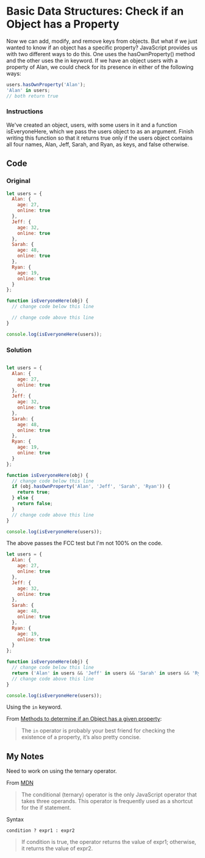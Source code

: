 # Basic Data Structures: Check if an Object has a Property

Now we can add, modify, and remove keys from objects. But what if we just wanted to know if an object has a specific property? JavaScript provides us with two different ways to do this. One uses the hasOwnProperty() method and the other uses the in keyword. If we have an object users with a property of Alan, we could check for its presence in either of the following ways:

```javascript
users.hasOwnProperty('Alan');
'Alan' in users;
// both return true
```


### Instructions

We've created an object, users, with some users in it and a function isEveryoneHere, which we pass the users object to as an argument. Finish writing this function so that it returns true only if the users object contains all four names, Alan, Jeff, Sarah, and Ryan, as keys, and false otherwise.

## Code

### Original

```javascript
let users = {
  Alan: {
    age: 27,
    online: true
  },
  Jeff: {
    age: 32,
    online: true
  },
  Sarah: {
    age: 48,
    online: true
  },
  Ryan: {
    age: 19,
    online: true
  }
};

function isEveryoneHere(obj) {
  // change code below this line

  // change code above this line
}

console.log(isEveryoneHere(users));
```

### Solution

```javascript

let users = {
  Alan: {
    age: 27,
    online: true
  },
  Jeff: {
    age: 32,
    online: true
  },
  Sarah: {
    age: 48,
    online: true
  },
  Ryan: {
    age: 19,
    online: true
  }
};

function isEveryoneHere(obj) {
  // change code below this line
  if (obj.hasOwnProperty('Alan', 'Jeff', 'Sarah', 'Ryan')) {
    return true;
  } else {
    return false;
  }
  // change code above this line
}

console.log(isEveryoneHere(users));
```
The above passes the FCC test but I'm not 100% on the code.

```javascript
let users = {
  Alan: {
    age: 27,
    online: true
  },
  Jeff: {
    age: 32,
    online: true
  },
  Sarah: {
    age: 48,
    online: true
  },
  Ryan: {
    age: 19,
    online: true
  }
};

function isEveryoneHere(obj) {
  // change code below this line
  return ('Alan' in users && 'Jeff' in users && 'Sarah' in users && 'Ryan' in users) ? true : false;
  // change code above this line
}

console.log(isEveryoneHere(users));
```
Using the `in` keyword. 

From [Methods to determine if an Object has a given property](https://toddmotto.com/methods-to-determine-if-an-object-has-a-given-property/):
> The `in` operator is probably your best friend for checking the existence of a property, it’s also pretty concise.

## My Notes

Need to work on using the ternary operator.

From [MDN](https://developer.mozilla.org/en-US/docs/Web/JavaScript/Reference/Operators/Conditional_Operator)

> The conditional (ternary) operator is the only JavaScript operator that takes three operands. This operator is frequently used as a shortcut for the if statement.

Syntax
```
condition ? expr1 : expr2 
```
> If condition is true, the operator returns the value of expr1; otherwise, it returns the value of expr2.
